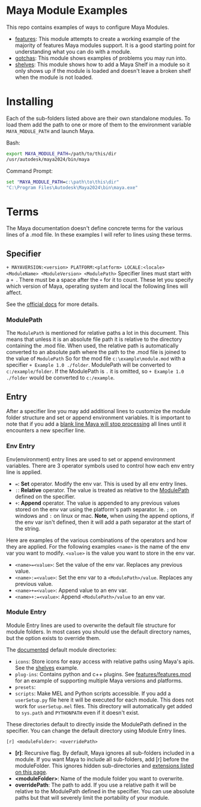# Maya Module Examples

This repo contains examples of ways to configure Maya Modules.

- [features](features): This module attempts to create a working example of the majority of features Maya modules support. It is a good starting point for understanding what you can do with a module.
- [gotchas](gotchas): This module shows examples of problems you may run into.
- [shelves](shelves): This module shows how to add a Maya Shelf in a module so it only shows up if the module is loaded and doesn't leave a broken shelf when the module is not loaded.


# Installing

Each of the sub-folders listed above are their own standalone modules. To load them add the path to one or more of them to the environment variable `MAYA_MODULE_PATH` and launch Maya.

Bash:
```bash
export MAYA_MODULE_PATH=/path/to/this/dir
/usr/autodesk/maya2024/bin/maya
```

Command Prompt:
```bat
set "MAYA_MODULE_PATH=c:\path\to\this\dir"
"C:\Program Files\Autodesk\Maya2024\bin\maya.exe"
```

# Terms

The Maya documentation doesn't define concrete terms for the various lines of a .mod file.
In these examples I will refer to lines using these terms.

## Specifier
`+ MAYAVERSION:<version> PLATFORM:<platform> LOCALE:<locale> <ModuleName> <ModuleVersion> <ModulePath>`
Specifier lines must start with a `+ `. There must be a space after the `+` for it to count.
These let you specify which version of Maya, operating system and local the following lines
will affect.

See the [official docs](https://help.autodesk.com/view/MAYAUL/2024/ENU/?guid=Maya_SDK_Distributing_Maya_Plug_ins_DistributingUsingModules_ModuleDescriptionFiles_html) for more details.

### ModulePath

The `ModulePath` is mentioned for relative paths a lot in this document. This
means that unless it is an absolute file path it is relative to the directory
containing the .mod file. When used, the relative path is automatically converted
to an absolute path where the path to the .mod file is joined to the value of
`ModulePath` So for the mod file `c:\example\module.mod` with a specifier
`+ Example 1.0 ./folder`. ModulePath will be converted to `c:/example/folder`.
If the ModulePath is `.` it is omitted, so `+ Example 1.0 ./folder` would be
converted to `c:/example`.

## Entry

After a specifier line you may add additional lines to customize the module folder
structure and set or append environment variables. It is important to note that
if you add a [blank line Maya will stop processing](gotchas/blank_lines.mod) all lines until it
encounters a new specifier line.

### Env Entry

Env(environment) entry lines are used to set or append environment variables.
There are 3 operator symbols used to control how each env entry line is applied.
- `=`: **Set** operator. Modify the env var. This is used by all env entry lines.
- `:`: **Relative** operator. The value is treated as relative to the
[ModulePath](#modulepath) defined on the specifier.
- `+`: **Append** operator. The value is appended to any previous values stored on
the env var using the platform's path separator. Ie. `;` on windows and `:` on
linux or mac. **Note,** when using the append options, if the env var isn't defined,
then it will add a path separator at the start of the string.

Here are examples of the various combinations of the operators and how they are applied.
For the following examples `<name>` is the name of the env var you want to modify.
`<value>` is the value you want to store in the env var.

- `<name>=<value>`: Set the value of the env var. Replaces any previous value.
- `<name>:=<value>`: Set the env var to a `<ModulePath>/value`. Replaces any previous value.
- `<name>+=<value>`: Append value to an env var.
- `<name>+:=<value>`: Append `<ModulePath>/value` to an env var.


### Module Entry

Module Entry lines are used to overwrite the default file structure for module folders.
In most cases you should use the default directory names, but the option exists
to override them.

The [documented](https://help.autodesk.com/view/MAYAUL/2024/ENU/?guid=Maya_SDK_Distributing_Maya_Plug_ins_DistributingUsingModules_CreatingAModulePackage_html)
default module directories:
- `icons`: Store icons for easy access with relative paths using Maya's apis. See the [shelves](shelves/README.md) example.
- `plug-ins`: Contains python and c++ plugins. See [features/features.mod](features/features.mod) for an example of supporting multiple Maya versions and platforms.
- `presets`:
- `scripts`: Make MEL and Python scripts accessible. If you add a `userSetup.py` file
here it will be executed for each module. This does not work for `userSetup.mel` files.
This directory will automatically get added to `sys.path` and `PYTHONPATH` even
if it doesn't exist.

These directories default to directly inside the ModulePath defined in the specifier.
You can change the default directory using Module Entry lines.

```
[r] <moduleFolder>: <overridePath>
```

- **[r]**: Recursive flag. By default, Maya ignores all sub-folders included in a module. If you want Maya to include all sub-folders, add [r] before the moduleFolder. This ignores hidden sub-directories and [extensions listed on this page](https://help.autodesk.com/view/MAYAUL/2024/ENU/?guid=Maya_SDK_Distributing_Maya_Plug_ins_DistributingUsingModules_ModuleDescriptionFiles_html).
- **\<moduleFolder\>**: Name of the module folder you want to overwrite.
- **overridePath**: The path to add. If you use a relative path it will be relative to the ModulePath defined in the specifier. You can use absolute paths but that will severely limit the portability of your module.
